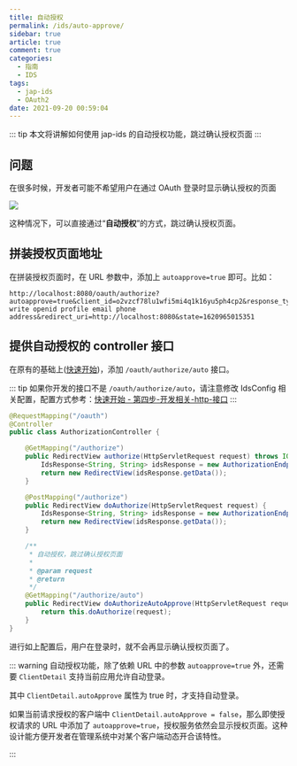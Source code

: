 ```yaml
---
title: 自动授权
permalink: /ids/auto-approve/
sidebar: true
article: true
comment: true
categories: 
  - 指南
  - IDS
tags: 
  - jap-ids
  - OAuth2
date: 2021-09-20 00:59:04
---
```


::: tip
本文将讲解如何使用 jap-ids 的自动授权功能，跳过确认授权页面
:::

## 问题

在很多时候，开发者可能不希望用户在通过 OAuth 登录时显示确认授权的页面

![](/_media/22db2ca3.png)

这种情况下，可以直接通过“**自动授权**”的方式，跳过确认授权页面。

## 拼装授权页面地址

在拼装授权页面时，在 URL 参数中，添加上 `autoapprove=true` 即可。比如：

```text
http://localhost:8080/oauth/authorize?autoapprove=true&client_id=o2vzcf78lu1wfi5mi4q1k16yu5ph4cp2&response_type=code&scope=read write openid profile email phone address&redirect_uri=http://localhost:8080&state=1620965015351
```

## 提供自动授权的 controller 接口

在原有的基础上([快速开始](/ids/quickstart.html))，添加 `/oauth/authorize/auto` 接口。

::: tip
如果你开发的接口不是 `/oauth/authorize/auto`，请注意修改 IdsConfig 相关配置，配置方式参考：[快速开始 - 第四步-开发相关-http-接口](/ids/quickstart.html#第四步-开发相关-http-接口)
:::

```java
@RequestMapping("/oauth")
@Controller
public class AuthorizationController {

    @GetMapping("/authorize")
    public RedirectView authorize(HttpServletRequest request) throws IOException {
        IdsResponse<String, String> idsResponse = new AuthorizationEndpoint().authorize(new JakartaRequestAdapter(request));
        return new RedirectView(idsResponse.getData());
    }

    @PostMapping("/authorize")
    public RedirectView doAuthorize(HttpServletRequest request) {
        IdsResponse<String, String> idsResponse = new AuthorizationEndpoint().agree(new JakartaRequestAdapter(request));
        return new RedirectView(idsResponse.getData());
    }

    /**
     * 自动授权，跳过确认授权页面
     *
     * @param request
     * @return
     */
    @GetMapping("/authorize/auto")
    public RedirectView doAuthorizeAutoApprove(HttpServletRequest request) {
        return this.doAuthorize(request);
    }
}
```


进行如上配置后，用户在登录时，就不会再显示确认授权页面了。

::: warning
自动授权功能，除了依赖 URL 中的参数 `autoapprove=true` 外，还需要 `ClientDetail` 支持当前应用允许自动登录。

其中 `ClientDetail.autoApprove` 属性为 true 时，才支持自动登录。

<Badge text="尤其注意该条" type="error"/> 如果当前请求授权的客户端中 `ClientDetail.autoApprove = false`，那么即使授权请求的 URL 中添加了 `autoapprove=true`，授权服务依然会显示授权页面。这种设计能方便开发者在管理系统中对某个客户端动态开合该特性。

:::

